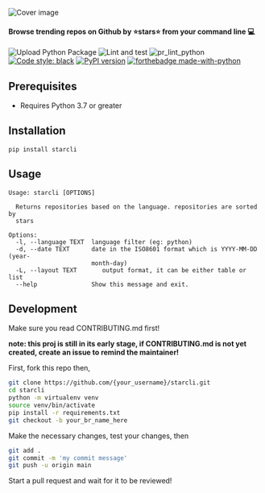 ![Cover image](https://github.com/hedythedev/starcli/blob/main/starcli-small-cover.png)
#### Browse trending repos on Github by :star:stars:star: from your command line :computer:
![Upload Python Package](https://github.com/hedythedev/starcli/workflows/Upload%20Python%20Package/badge.svg)
![Lint and test](https://github.com/hedythedev/starcli/workflows/Lint%20and%20test/badge.svg)
![pr_lint_python](https://github.com/hedythedev/starcli/workflows/pr_lint_python/badge.svg)
[![Code style: black](https://img.shields.io/badge/code%20style-black-000000.svg)](https://github.com/psf/black)
[![PyPI version](https://badge.fury.io/py/starcli.png)](https://badge.fury.io/py/starcli)
[![forthebadge made-with-python](http://ForTheBadge.com/images/badges/made-with-python.svg)](https://www.python.org/)


## Prerequisites
* Requires Python 3.7 or greater

## Installation
``` pip install starcli ```

## Usage
```
Usage: starcli [OPTIONS]

  Returns repositories based on the language. repositories are sorted by
  stars

Options:
  -l, --language TEXT  language filter (eg: python)
  -d, --date TEXT      date in the ISO8601 format which is YYYY-MM-DD (year-
                       month-day)
  -L, --layout TEXT       output format, it can be either table or list
  --help               Show this message and exit.
```

## Development
Make sure you read CONTRIBUTING.md first! 

**note: this proj is still in its early stage, if CONTRIBUTING.md is not yet created, create an issue to remind the maintainer!**

First, fork this repo
then,
```sh
git clone https://github.com/{your_username}/starcli.git
cd starcli
python -m virtualenv venv
source venv/bin/activate
pip install -r requirements.txt
git checkout -b your_br_name_here
```
Make the necessary changes, test your changes, then
```sh
git add .
git commit -m 'my commit message'
git push -u origin main
```
Start a pull request and wait for it to be reviewed!
